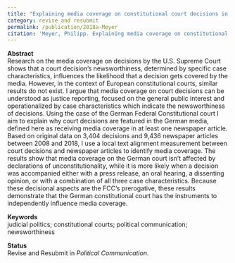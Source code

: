 ```yaml
---
title: "Explaining media coverage on constitutional court decisions in Germany: The role of case characteristics"
category: revise and resubmit
permalink: /publication/2018a-Meyer
citation: 'Meyer, Philipp. Explaining media coverage on constitutional court decisions in Germany: The role of case characteristics. Working Paper.'
---
```


<p><b>Abstract</b><br>
Research on the media coverage on decisions by the U.S. Supreme Court shows that a court decision’s newsworthiness, determined by specific case characteristics, influences the likelihood that a decision gets covered by the media. However, in the context of European constitutional courts, similar results do not exist. I argue that media coverage on court decisions can be understood as justice reporting, focused on the general public interest and operationalized by case characteristics which indicate the newsworthiness of decisions. Using the case of the German Federal Constitutional court I aim to explain why court decisions are featured in the German media, defined here as receiving media coverage in at least one newspaper article. Based on original data on 3,404 decisions and 9,436 newspaper articles between 2008 and 2018, I use a local text alignment measurement between court decisions and newspaper articles to identify media coverage. The results show that media coverage on the German court isn’t affected by declarations of unconstitutionality, while it is more likely when a decision was accompanied either with a press release, an oral hearing, a dissenting opinion, or with a combination of all three case characteristics. Because these decisional aspects are the FCC’s prerogative, these results demonstrate that the German constitutional court has the instruments to independently influence media coverage.</p>

<p><b>Keywords</b><br>judicial politics; constitutional courts; political communication; newsworthiness</p>

<p><b>Status</b><br>
Revise and Resubmit in <i>Political Communication</i>.</p>





